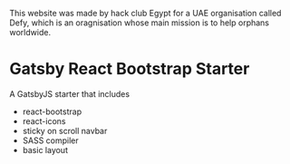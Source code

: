This website was made by hack club Egypt for a UAE organisation called Defy, which is an oragnisation whose main mission is to help orphans worldwide.

# Gatsby React Bootstrap Starter

A GatsbyJS starter that includes

- react-bootstrap
- react-icons
- sticky on scroll navbar
- SASS compiler
- basic layout
